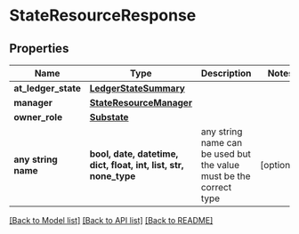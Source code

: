 # StateResourceResponse


## Properties
Name | Type | Description | Notes
------------ | ------------- | ------------- | -------------
**at_ledger_state** | [**LedgerStateSummary**](LedgerStateSummary.md) |  | 
**manager** | [**StateResourceManager**](StateResourceManager.md) |  | 
**owner_role** | [**Substate**](Substate.md) |  | 
**any string name** | **bool, date, datetime, dict, float, int, list, str, none_type** | any string name can be used but the value must be the correct type | [optional]

[[Back to Model list]](../README.md#documentation-for-models) [[Back to API list]](../README.md#documentation-for-api-endpoints) [[Back to README]](../README.md)


